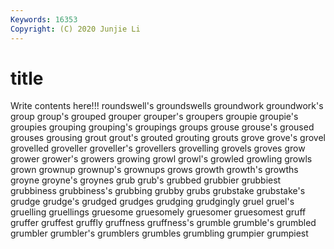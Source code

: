 ```yaml
---
Keywords: 16353
Copyright: (C) 2020 Junjie Li
---
```


# title

Write contents here!!!
roundswell's 
groundswells 
groundwork 
groundwork's
group 
group's 
grouped 
grouper 
grouper's 
groupers 
groupie 
groupie's 
groupies 
grouping
grouping's 
groupings 
groups 
grouse 
grouse's 
groused 
grouses 
grousing 
grout 
grout's
grouted 
grouting 
grouts 
grove 
grove's 
grovel 
grovelled 
groveller 
groveller's 
grovellers
grovelling 
grovels 
groves 
grow 
grower 
grower's 
growers 
growing 
growl 
growl's
growled 
growling 
growls 
grown 
grownup 
grownup's 
grownups 
grows 
growth 
growth's
growths 
groyne 
groyne's 
groynes 
grub 
grub's 
grubbed 
grubbier 
grubbiest 
grubbiness
grubbiness's 
grubbing 
grubby 
grubs 
grubstake 
grubstake's 
grudge 
grudge's 
grudged 
grudges
grudging 
grudgingly 
gruel 
gruel's 
gruelling 
gruellings 
gruesome 
gruesomely 
gruesomer 
gruesomest
gruff 
gruffer 
gruffest 
gruffly 
gruffness 
gruffness's 
grumble 
grumble's 
grumbled 
grumbler
grumbler's 
grumblers 
grumbles 
grumbling 
grumpier 
grumpiest 
